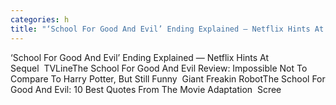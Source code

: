 ```yaml
---
categories: h
title: "‘School For Good And Evil’ Ending Explained — Netflix Hints At Sequel  TVLine"
---
```

‘School For Good And Evil’ Ending Explained — Netflix Hints At Sequel&nbsp;&nbsp;TVLineThe School For Good And Evil Review: Impossible Not To Compare To Harry Potter, But Still Funny&nbsp;&nbsp;Giant Freakin RobotThe School For Good And Evil: 10 Best Quotes From The Movie Adaptation&nbsp;&nbsp;Scree
